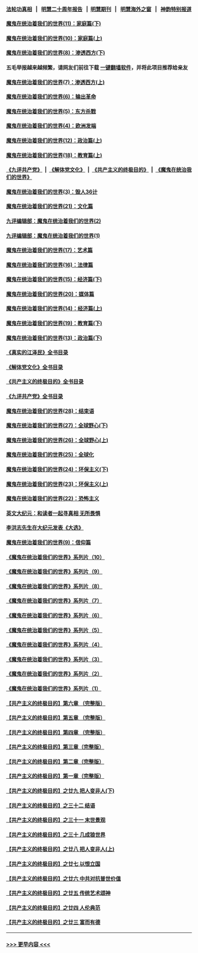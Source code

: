 #### [法轮功真相](https://github.com/gfw-breaker/truth/blob/master/README.md?t=0) &nbsp;&nbsp;|&nbsp;&nbsp; [明慧二十周年报告](https://github.com/gfw-breaker/mh-reports/blob/master/README.md?t=0) &nbsp;&nbsp;|&nbsp;&nbsp;[明慧期刊](https://github.com/gfw-breaker/mh-qikan) &nbsp;&nbsp;|&nbsp;&nbsp; [明慧海外之窗](https://github.com/gfw-breaker/mh-news/blob/master/README.md?t=0) &nbsp;&nbsp;|&nbsp;&nbsp; [神韵特别报道](https://github.com/gfw-breaker/mh-news/blob/master/shenyun.md?t=0)
#### [魔鬼在统治着我们的世界(11)：家庭篇(下)](../pages/nsc422/n10440961.md?t=11200550) 
#### [魔鬼在统治着我们的世界(10)：家庭篇(上)](../pages/nsc422/n10435448.md?t=11200550) 
#### [魔鬼在统治着我们的世界(8)：渗透西方(下)](../pages/nsc422/n10429603.md?t=11200550) 
#### 五毛举报越来越频繁，请网友们前往下载 [一键翻墙软件](https://github.com/gfw-breaker/ssr-accounts)，并将此项目推荐给亲友
#### [魔鬼在统治着我们的世界(7)：渗透西方(上)](../pages/nsc422/n10426013.md?t=11200550) 
#### [魔鬼在统治着我们的世界(6)：输出革命](../pages/nsc422/n10421536.md?t=11200550) 
#### [魔鬼在统治着我们的世界(5)：东方杀戮](../pages/nsc422/n10417707.md?t=11200550) 
#### [魔鬼在统治着我们的世界(4)：欧洲发端](../pages/nsc422/n10414890.md?t=11200550) 
#### [魔鬼在统治着我们的世界(12)：政治篇(上)](../pages/nsc422/n10444576.md?t=11200550) 
#### [魔鬼在统治着我们的世界(18)：教育篇(上)](../pages/nsc422/n10526970.md?t=11200550) 
#### [《九评共产党》](https://github.com/begood0513/9ping.md/blob/master/README.md) &nbsp;|&nbsp; [《解体党文化》](../../../../jtdwh.md/blob/master/README.md)  &nbsp;|&nbsp; [《共产主义的终极目的》](../../../../gczydzjmd.md/blob/master/README.md) &nbsp;|&nbsp; [《魔鬼在统治我们的世界》](../../../../mgztzwmdsj.md/blob/master/README.md) 
#### [魔鬼在统治着我们的世界(3)：毁人36计](../pages/nsc422/n10411583.md?t=11200550) 
#### [魔鬼在统治着我们的世界(21)：文化篇](../pages/nsc422/n10597706.md?t=11200550) 
#### [九评编辑部：魔鬼在统治着我们的世界(2)](../pages/nsc422/n10410036.md?t=11200550) 
#### [九评编辑部：魔鬼在统治着我们的世界(1)](../pages/nsc422/n10406825.md?t=11200550) 
#### [魔鬼在统治着我们的世界(17)：艺术篇](../pages/nsc422/n10499093.md?t=11200550) 
#### [魔鬼在统治着我们的世界(16)：法律篇](../pages/nsc422/n10485969.md?t=11200550) 
#### [魔鬼在统治着我们的世界(15)：经济篇(下)](../pages/nsc422/n10469975.md?t=11200550) 
#### [魔鬼在统治着我们的世界(20)：媒体篇](../pages/nsc422/n10586579.md?t=11200550) 
#### [魔鬼在统治着我们的世界(14)：经济篇(上)](../pages/nsc422/n10457370.md?t=11200550) 
#### [魔鬼在统治着我们的世界(19)：教育篇(下)](../pages/nsc422/n10564808.md?t=11200550) 
#### [魔鬼在统治着我们的世界(13)：政治篇(下)](../pages/nsc422/n10448270.md?t=11200550) 
#### [《真实的江泽民》全书目录](../pages/nsc422/n13721399.md?t=11200550) 
#### [《解体党文化》全书目录](../pages/nsc422/n13721157.md?t=11200550) 
#### [《共产主义的终极目的》全书目录](../pages/nsc422/n13721048.md?t=11200550) 
#### [《九评共产党》全书目录](../pages/nsc422/n13708085.md?t=11200550) 
#### [魔鬼在统治着我们的世界(28)：结束语](../pages/nsc422/n10936246.md?t=11200550) 
#### [魔鬼在统治着我们的世界(27)：全球野心(下)](../pages/nsc422/n10928319.md?t=11200550) 
#### [魔鬼在统治着我们的世界(26)：全球野心(上)](../pages/nsc422/n10900318.md?t=11200550) 
#### [魔鬼在统治着我们的世界(25)：全球化](../pages/nsc422/n10788205.md?t=11200550) 
#### [魔鬼在统治着我们的世界(24)：环保主义(下)](../pages/nsc422/n10695307.md?t=11200550) 
#### [魔鬼在统治着我们的世界(23)：环保主义(上)](../pages/nsc422/n10688613.md?t=11200550) 
#### [魔鬼在统治着我们的世界(22)：恐怖主义](../pages/nsc422/n10614727.md?t=11200550) 
#### [英文大纪元：和读者一起寻真相 无所畏惧](../pages/nsc422/n12542027.md?t=11200550) 
#### [李洪志先生在大纪元发表《大选》](../pages/nsc422/n12534746.md?t=11200550) 
#### [魔鬼在统治着我们的世界(9)：信仰篇](../pages/nsc422/n10432159.md?t=11200550) 
#### [《魔鬼在统治着我们的世界》系列片（10）](../pages/nsc422/n12292670.md?t=11200550) 
#### [《魔鬼在统治着我们的世界》系列片（9）](../pages/nsc422/n12290859.md?t=11200550) 
#### [《魔鬼在统治着我们的世界》系列片（8）](../pages/nsc422/n12287445.md?t=11200550) 
#### [《魔鬼在统治着我们的世界》系列片（7）](../pages/nsc422/n12283425.md?t=11200550) 
#### [《魔鬼在统治着我们的世界》系列片（6）](../pages/nsc422/n12282314.md?t=11200550) 
#### [《魔鬼在统治着我们的世界》系列片（5）](../pages/nsc422/n12281419.md?t=11200550) 
#### [《魔鬼在统治着我们的世界》系列片（4）](../pages/nsc422/n12274024.md?t=11200550) 
#### [《魔鬼在统治着我们的世界》系列片（3）](../pages/nsc422/n12271322.md?t=11200550) 
#### [《魔鬼在统治着我们的世界》系列片（2）](../pages/nsc422/n12269049.md?t=11200550) 
#### [《魔鬼在统治着我们的世界》系列片（1）](../pages/nsc422/n12267575.md?t=11200550) 
#### [【共产主义的终极目的】第六章 （完整版）](../pages/nsc422/n11428913.md?t=11200550) 
#### [【共产主义的终极目的】第五章 （完整版）](../pages/nsc422/n11428912.md?t=11200550) 
#### [【共产主义的终极目的】第四章 （完整版）](../pages/nsc422/n11428907.md?t=11200550) 
#### [【共产主义的终极目的】第三章（完整版）](../pages/nsc422/n11428848.md?t=11200550) 
#### [【共产主义的终极目的】第二章（完整版）](../pages/nsc422/n11428831.md?t=11200550) 
#### [【共产主义的终极目的】第一章（完整版）](../pages/nsc422/n11417651.md?t=11200550) 
#### [【共产主义的终极目的】之廿九 把人变非人(下)](../pages/nsc422/n11344140.md?t=11200550) 
#### [【共产主义的终极目的】之三十二 结语](../pages/nsc422/n11360535.md?t=11200550) 
#### [【共产主义的终极目的】之三十一 末世景观](../pages/nsc422/n11351129.md?t=11200550) 
#### [【共产主义的终极目的】之三十 几成狼世界](../pages/nsc422/n11348280.md?t=11200550) 
#### [【共产主义的终极目的】之廿八 把人变非人(上)](../pages/nsc422/n11340492.md?t=11200550) 
#### [【共产主义的终极目的】之廿七 以恨立国](../pages/nsc422/n11336944.md?t=11200550) 
#### [【共产主义的终极目的】之廿六 中共对抗普世价值](../pages/nsc422/n11324785.md?t=11200550) 
#### [【共产主义的终极目的】之廿五 传统艺术颂神](../pages/nsc422/n11296396.md?t=11200550) 
#### [【共产主义的终极目的】之廿四 人伦典范](../pages/nsc422/n11296397.md?t=11200550) 
#### [【共产主义的终极目的】之廿三 富而有德](../pages/nsc422/n11283598.md?t=11200550) 

----
#### [ >>> 更早内容 <<< ](../indexes/nsc422-earlier.md)
